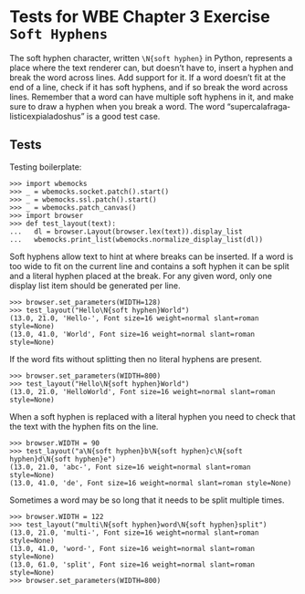 Tests for WBE Chapter 3 Exercise `Soft Hyphens`
==============================================

The soft hyphen character, written `\N{soft hyphen}` in Python,
represents a place where the text renderer can, but doesn’t have to,
insert a hyphen and break the word across lines. Add support for it.
If a word doesn’t fit at the end of a line, check if it has soft
hyphens, and if so break the word across lines. Remember that a word
can have multiple soft hyphens in it, and make sure to draw a hyphen
when you break a word. The word
“super­cala­fraga­listic­expi­ala­do­shus” is a good test case.

Tests
-----

Testing boilerplate:

    >>> import wbemocks
    >>> _ = wbemocks.socket.patch().start()
    >>> _ = wbemocks.ssl.patch().start()
    >>> _ = wbemocks.patch_canvas()
    >>> import browser
    >>> def test_layout(text):
    ...   dl = browser.Layout(browser.lex(text)).display_list
    ...   wbemocks.print_list(wbemocks.normalize_display_list(dl))

Soft hyphens allow text to hint at where breaks can be inserted. If a
word is too wide to fit on the current line and contains a soft hyphen
it can be split and a literal hyphen placed at the break. For any
given word, only one display list item should be generated per line.

    >>> browser.set_parameters(WIDTH=128)
    >>> test_layout("Hello\N{soft hyphen}World")
    (13.0, 21.0, 'Hello-', Font size=16 weight=normal slant=roman style=None)
    (13.0, 41.0, 'World', Font size=16 weight=normal slant=roman style=None)

If the word fits without splitting then no literal hyphens are present.

    >>> browser.set_parameters(WIDTH=800)
    >>> test_layout("Hello\N{soft hyphen}World")
    (13.0, 21.0, 'HelloWorld', Font size=16 weight=normal slant=roman style=None)

When a soft hyphen is replaced with a literal hyphen you need to check that the
  text with the hyphen fits on the line.

    >>> browser.WIDTH = 90
    >>> test_layout("a\N{soft hyphen}b\N{soft hyphen}c\N{soft hyphen}d\N{soft hyphen}e")
    (13.0, 21.0, 'abc-', Font size=16 weight=normal slant=roman style=None)
    (13.0, 41.0, 'de', Font size=16 weight=normal slant=roman style=None)


Sometimes a word may be so long that it needs to be split multiple times.

    >>> browser.WIDTH = 122
    >>> test_layout("multi\N{soft hyphen}word\N{soft hyphen}split")
    (13.0, 21.0, 'multi-', Font size=16 weight=normal slant=roman style=None)
    (13.0, 41.0, 'word-', Font size=16 weight=normal slant=roman style=None)
    (13.0, 61.0, 'split', Font size=16 weight=normal slant=roman style=None)
    >>> browser.set_parameters(WIDTH=800)
